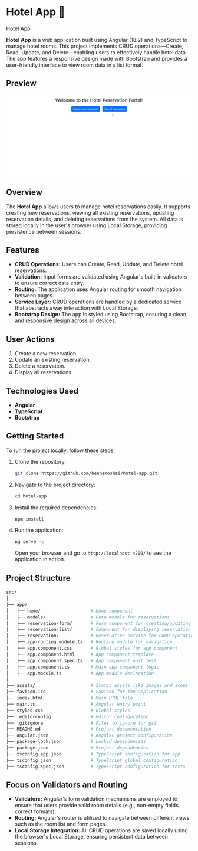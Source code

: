 # Hotel App 🏨

[Hotel App](hotel-reservation-app-shai.vercel.app)

**Hotel App** is a web application built using Angular (18.2) and TypeScript to manage hotel rooms. This project implements CRUD operations—Create, Read, Update, and Delete—enabling users to effectively handle hotel data. The app features a responsive design made with Bootstrap and provides a user-friendly interface to view room data in a list format.

## Preview

![HotelApp Preview](./preview.gif)

## Overview

The **Hotel App** allows users to manage hotel reservations easily. It supports creating new reservations, viewing all existing reservations, updating reservation details, and deleting reservations from the system. All data is stored locally in the user's browser using Local Storage, providing persistence between sessions.

## Features

- **CRUD Operations:** Users can Create, Read, Update, and Delete hotel reservations.
- **Validation:** Input forms are validated using Angular's built-in validators to ensure correct data entry.
- **Routing:** The application uses Angular routing for smooth navigation between pages.
- **Service Layer:** CRUD operations are handled by a dedicated service that abstracts away interaction with Local Storage.
- **Bootstrap Design:** The app is styled using Bootstrap, ensuring a clean and responsive design across all devices.

## User Actions

1. Create a new reservation.
2. Update an existing reservation.
3. Delete a reservation.
4. Display all reservations.

## Technologies Used

- **Angular**
- **TypeScript**
- **Bootstrap**

## Getting Started

To run the project locally, follow these steps:

1. Clone the repository:

   ```bash
   git clone https://github.com/benhemoshai/hotel-app.git
   ```

2. Navigate to the project directory:

   ```bash
   cd hotel-app
   ```

3. Install the required dependencies:

   ```bash
   npm install
   ```

4. Run the application:

   ```bash
   ng serve -o
   ```

   Open your browser and go to `http://localhost:4200/` to see the application in action.

## Project Structure

```bash
src/
│
├── app/
│   ├── home/                   # Home component
│   ├── models/                 # Data models for reservations
│   ├── reservation-form/       # Form component for creating/updating reservations
│   ├── reservation-list/       # Component for displaying reservation list
│   ├── reservation/            # Reservation service for CRUD operations
│   ├── app-routing.module.ts   # Routing module for navigation
│   ├── app.component.css       # Global styles for app component
│   ├── app.component.html      # App component template
│   ├── app.component.spec.ts   # App component unit test
│   ├── app.component.ts        # Main app component logic
│   ├── app.module.ts           # App module declaration
│
├── assets/                     # Static assets like images and icons
├── favicon.ico                 # Favicon for the application
├── index.html                  # Main HTML file
├── main.ts                     # Angular entry point
├── styles.css                  # Global styles
├── .editorconfig               # Editor configuration
├── .gitignore                  # Files to ignore for git
├── README.md                   # Project documentation
├── angular.json                # Angular project configuration
├── package-lock.json           # Locked dependencies
├── package.json                # Project dependencies
├── tsconfig.app.json           # TypeScript configuration for app
├── tsconfig.json               # TypeScript global configuration
├── tsconfig.spec.json          # TypeScript configuration for tests

```

## Focus on Validators and Routing

- **Validators:** Angular's form validation mechanisms are employed to ensure that users provide valid room details (e.g., non-empty fields, correct formats).
- **Routing:** Angular's router is utilized to navigate between different views such as the room list and form pages.
- **Local Storage Integration:** All CRUD operations are saved locally using the browser's Local Storage, ensuring persistent data between sessions.
